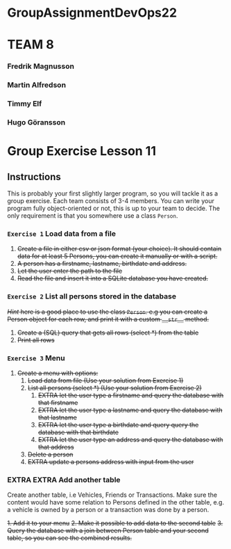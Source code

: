 # GroupAssignmentDevOps22

# TEAM 8
### Fredrik Magnusson
### Martin Alfredson
### Timmy Elf
### Hugo Göransson

# Group Exercise Lesson 11

## Instructions

This is probably your first slightly larger program, so you will tackle it as a group exercise. Each team consists of 3-4 members. You can write your program fully object-oriented or not, this is up to your team to decide. The only requirement is that you somewhere use a class `Person`.

### `Exercise 1` Load data from a file

1. ~~Create a file in either csv or json format (your choice). It should contain data for at least 5 Persons, you can create it manually or with a script.~~
2. ~~A person has a firstname, lastname, birthdate and address.~~
3. ~~Let the user enter the path to the file~~
4. ~~Read the file and insert it into a SQLite database you have created.~~

### `Exercise 2` List all persons stored in the database

~~*Hint* here is a good place to use the class `Person`. e.g you can create a Person object for each row, and print it with a custom `__str__` method.~~

1. ~~Create a (SQL) query that gets all rows (select *) from the table~~
2. ~~Print all rows~~

### `Exercise 3` Menu

1. ~~Create a menu with options:~~
   1. ~~Load data from file (Use your solution from Exercise 1)~~
   2. ~~List all persons (select *) (Use your solution from Exercise 2)~~
      1. ~~EXTRA let the user type a firstname and query the database with that firstname~~
      2. ~~EXTRA let the user type a lastname and query the database with that lastname~~
      3. ~~EXTRA let the user type a birthdate and query query the database with that birthdate~~
      4. ~~EXTRA let the user type an address and query the database with that address~~
   3. ~~Delete a person~~
   4. ~~EXTRA update a persons address with input from the user~~

### EXTRA EXTRA Add another table

Create another table, i.e Vehicles, Friends or Transactions. Make sure the content
would have some relation to Persons defined in the other table, e.g. a vehicle is owned
by a person or a transaction was done by a person.

~~1. Add it to your menu~~
~~2. Make it possible to add data to the second table~~
~~3. Query the database with a join between Person table and your second table, so you can see the combined results.~~
